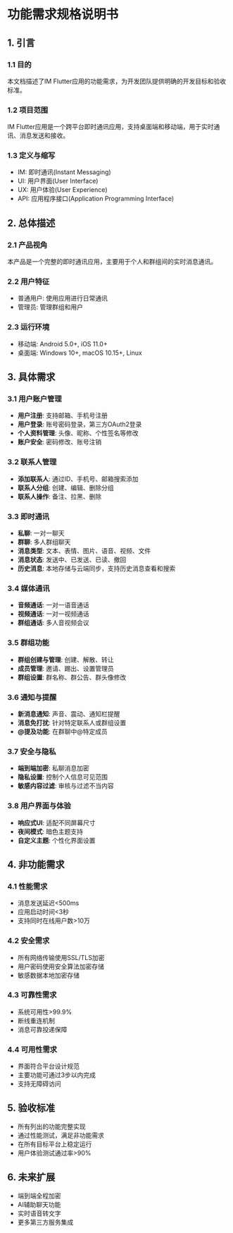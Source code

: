 # 功能需求规格说明书

## 1. 引言

### 1.1 目的
本文档描述了IM Flutter应用的功能需求，为开发团队提供明确的开发目标和验收标准。

### 1.2 项目范围
IM Flutter应用是一个跨平台即时通讯应用，支持桌面端和移动端，用于实时通讯、消息发送和接收。

### 1.3 定义与缩写
- IM: 即时通讯(Instant Messaging)
- UI: 用户界面(User Interface)
- UX: 用户体验(User Experience)
- API: 应用程序接口(Application Programming Interface)

## 2. 总体描述

### 2.1 产品视角
本产品是一个完整的即时通讯应用，主要用于个人和群组间的实时消息通讯。

### 2.2 用户特征
- 普通用户: 使用应用进行日常通讯
- 管理员: 管理群组和用户

### 2.3 运行环境
- 移动端: Android 5.0+, iOS 11.0+
- 桌面端: Windows 10+, macOS 10.15+, Linux

## 3. 具体需求

### 3.1 用户账户管理
- **用户注册**: 支持邮箱、手机号注册
- **用户登录**: 账号密码登录，第三方OAuth2登录
- **个人资料管理**: 头像、昵称、个性签名等修改
- **账户安全**: 密码修改、账号注销

### 3.2 联系人管理
- **添加联系人**: 通过ID、手机号、邮箱搜索添加
- **联系人分组**: 创建、编辑、删除分组
- **联系人操作**: 备注、拉黑、删除

### 3.3 即时通讯
- **私聊**: 一对一聊天
- **群聊**: 多人群组聊天
- **消息类型**: 文本、表情、图片、语音、视频、文件
- **消息状态**: 发送中、已发送、已读、撤回
- **历史消息**: 本地存储与云端同步，支持历史消息查看和搜索

### 3.4 媒体通讯
- **音频通话**: 一对一语音通话
- **视频通话**: 一对一视频通话
- **群组通话**: 多人音视频会议

### 3.5 群组功能
- **群组创建与管理**: 创建、解散、转让
- **成员管理**: 邀请、踢出、设置管理员
- **群组设置**: 群名称、群公告、群头像修改

### 3.6 通知与提醒
- **新消息通知**: 声音、震动、通知栏提醒
- **消息免打扰**: 针对特定联系人或群组设置
- **@提及功能**: 在群聊中@特定成员

### 3.7 安全与隐私
- **端到端加密**: 私聊消息加密
- **隐私设置**: 控制个人信息可见范围
- **敏感内容过滤**: 审核与过滤不当内容

### 3.8 用户界面与体验
- **响应式UI**: 适配不同屏幕尺寸
- **夜间模式**: 暗色主题支持
- **自定义主题**: 个性化界面设置

## 4. 非功能需求

### 4.1 性能需求
- 消息发送延迟<500ms
- 应用启动时间<3秒
- 支持同时在线用户数>10万

### 4.2 安全需求
- 所有网络传输使用SSL/TLS加密
- 用户密码使用安全算法加密存储
- 敏感数据本地加密存储

### 4.3 可靠性需求
- 系统可用性>99.9%
- 断线重连机制
- 消息可靠投递保障

### 4.4 可用性需求
- 界面符合平台设计规范
- 主要功能可通过3步以内完成
- 支持无障碍访问

## 5. 验收标准
- 所有列出的功能完整实现
- 通过性能测试，满足非功能需求
- 在所有目标平台上稳定运行
- 用户体验测试通过率>90%

## 6. 未来扩展
- 端到端全程加密
- AI辅助聊天功能
- 实时语音转文字
- 更多第三方服务集成 